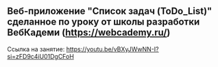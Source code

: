 ## Веб-приложение "Список задач (ToDo_List)" сделанное по уроку от школы разработки ВебКадеми (https://webcademy.ru/)

Ссылка на занятие: https://youtu.be/vBXyJWwNN-I?si=zFD9c4iU01DgCFoH

